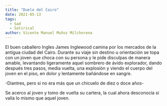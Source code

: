 ```yaml
---
title: "Duelo del Cairo"
date: 2021-05-13
tags: 
  - Sad
  - Satirical
author: Vicente Manuel Muñoz Milchorena
---
```


El buen caballero Ingles James Inglewood camina por los mercados de la antigua 
ciudad del Cairo. Durante su viaje sin destino u orientación se topa con un 
joven que choca con su persona y le pide disculpas de manera amable, levantando 
ligeramente aquel sombrero de ávido explorador, dando después tres pasos, media 
vuelta, una explosión y viendo el cuerpo del joven en el piso, en dolor y 
lentamente bañándose en sangre.

-Diantres, pero si no era más que un chicuelo de diez o doce años-

Se acerco al joven y tomo de vuelta su cartera, la cual ahora desconocía si 
valía lo mismo que aquel joven.

